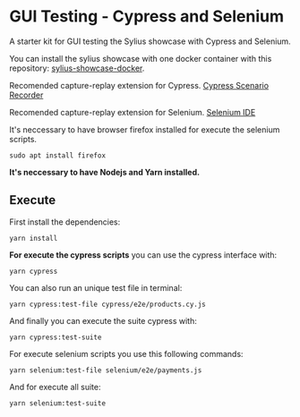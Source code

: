 # GUI Testing - Cypress and Selenium
A starter kit for GUI testing the Sylius showcase with Cypress and Selenium.

You can install the sylius showcase with one docker container with this repository: [sylius-showcase-docker](https://github.com/andriellyll/sylius-showcase-docker).

Recomended capture-replay extension for Cypress.
[Cypress Scenario Recorder](https://chrome.google.com/webstore/detail/cypress-scenario-recorder/fmpgoobcionmfneadjapdabmjfkmfekb?hl=pt)


Recomended capture-replay extension for Selenium.
[Selenium IDE](https://chrome.google.com/webstore/detail/selenium-ide/mooikfkahbdckldjjndioackbalphokd)

It's neccessary to have browser firefox installed for execute the selenium scripts.
```
sudo apt install firefox
```

**It's neccessary to have Nodejs and Yarn installed.**

## Execute

First install the dependencies:

```
yarn install
```

**For execute the cypress scripts** you can use the cypress interface with:

```
yarn cypress
```

You can also run an unique test file in terminal:

```
yarn cypress:test-file cypress/e2e/products.cy.js
```

And finally you can execute the suite cypress with:

```
yarn cypress:test-suite
```

For execute selenium scripts you use this following commands:

```
yarn selenium:test-file selenium/e2e/payments.js
```

And for execute all suite:

```
yarn selenium:test-suite
```
